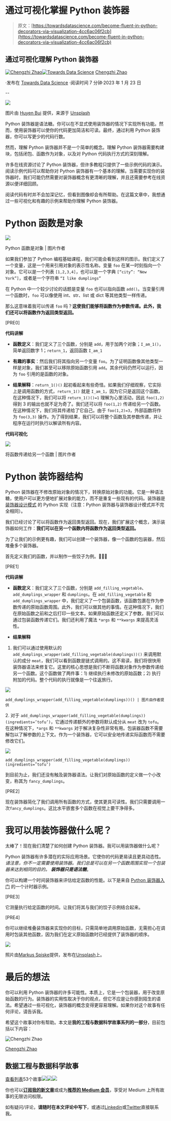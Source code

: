# 通过可视化掌握 Python 装饰器

> 原文：[https://towardsdatascience.com/become-fluent-in-python-decorators-via-visualization-4cc6ac06f2cb](https://towardsdatascience.com/become-fluent-in-python-decorators-via-visualization-4cc6ac06f2cb)

## 通过可视化理解 Python 装饰器

[](https://chengzhizhao.medium.com/?source=post_page-----4cc6ac06f2cb--------------------------------)[![Chengzhi Zhao](../Images/186bba91822dbcc0f926426e56faf543.png)](https://chengzhizhao.medium.com/?source=post_page-----4cc6ac06f2cb--------------------------------)[](https://towardsdatascience.com/?source=post_page-----4cc6ac06f2cb--------------------------------)[![Towards Data Science](../Images/a6ff2676ffcc0c7aad8aaf1d79379785.png)](https://towardsdatascience.com/?source=post_page-----4cc6ac06f2cb--------------------------------) [Chengzhi Zhao](https://chengzhizhao.medium.com/?source=post_page-----4cc6ac06f2cb--------------------------------)

·发布在 [Towards Data Science](https://towardsdatascience.com/?source=post_page-----4cc6ac06f2cb--------------------------------) ·阅读时间 7 分钟·2023 年 1 月 23 日

--

![](../Images/c44b22b6f30e95008253cc13f75711a4.png)

图片由 [Huyen Bui](https://unsplash.com/ja/@huyenbui30?utm_source=unsplash&utm_medium=referral&utm_content=creditCopyText) 提供，来源于 [Unsplash](https://unsplash.com/photos/vM9R9uu_BKY?utm_source=unsplash&utm_medium=referral&utm_content=creditCopyText)

Python 装饰器是语法糖。你可以在不显式使用装饰器的情况下实现所有功能。然而，使用装饰器可以使你的代码更加简洁和可读。最终，通过利用 Python 装饰器，你可以写更少的代码行数。

然而，理解 Python 装饰器并不是一个简单的概念。理解 Python 装饰器需要构建块，包括闭包、函数作为对象，以及对 Python 代码执行方式的深刻理解。

许多在线资源讨论了 Python 装饰器，但许多教程只提供了一些示例代码的演示。阅读示例代码可以帮助你对 Python 装饰器有一个基本的理解。当需要实现你的装饰器时，我们可能仍然需要对装饰器概念有更清晰的理解，并且还需要参考在线资源以便详细回顾。

阅读代码有时并不会加深记忆，但看到图像却会有所帮助。在这篇文章中，我想通过一些可视化和有趣的示例来帮助你理解 Python 装饰器。

# Python 函数是对象

![](../Images/5005c7b57120ec09d984c5e80f8e5eb6.png)

Python 函数是对象 | 图片作者

如果我们参加了 Python 编程基础课程，我们可能会看到这样的图示。我们定义了一个变量，这是一个用来引用对象的表示性名称。变量 `foo` 在某一时刻指向一个对象。它可以是一个列表 `[1,2,3,4]`，也可以是一个字典 `[“city”: “New York”]`，或者是一个字符串 `“I like dumplings”`

在 Python 中一个较少讨论的话题是变量 `foo` 也可以指向函数 `add()`。当变量引用一个函数时，`foo` 可以像使用 int、str、list 或 dict 等其他类型一样传递。

那么这意味着我可以传递 `foo` 吗？**这使我们能够将函数作为参数传递。此外，我们还可以将函数作为返回类型返回。**

[PRE0]

**代码讲解**

+   **函数定义**：我们定义了三个函数，分别是 `add`，用于加两个对象；`I_am_1()`，简单返回数字 1；`return_1`，返回函数 `I_am_1`

+   **有趣的事实**：然后我们将其指向另一个变量 `foo`。为了证明函数像其他类型一样是对象，我们甚至可以移除原始函数引用 `add`。其余代码仍然可以运行，因为 `foo` 引用的是函数的对象。

+   **结果解释**：`return_1()()` 起初看起来有些奇怪。如果我们仔细观察，它实际上是调用函数的方式，`return_1()` 就是 `I_am_1`，因为它只是返回这个函数。在这种情况下，我们可以将 `return_1()()=1` 理解为心里活动，因此 `foo(1,2)` 得到 3 的输出也就不足为奇了。我们还可以将 `foo(1,2)` 传递给另一个函数。在这种情况下，我们将其传递给了它自己。由于 `foo(1,2)=3`，外部函数将作为 `foo(3,3)` 操作。为了得到结果，我们可以将整个函数及其参数传递，并让程序在运行时执行以解读所有内容。

**代码可视化**

![](../Images/1b5c4e5630701aa221fbaedd63d6d7ff.png)

将函数传递给另一个函数 | 图片作者

# Python 装饰器结构

Python 装饰器在不修改原始对象的情况下，转换原始对象的功能。它是一种语法糖，使用户可以更方便地扩展对象的能力，而不是重复一些现有的代码。装饰器是 [装饰器设计模式](http://en.wikipedia.org/wiki/Decorator_pattern) 的 Python 实现（注意：Python 装饰器与装饰器设计模式并不完全相同）。

我们已经讨论了可以将函数作为返回类型返回。现在，我们扩展这个概念，演示装饰器如何工作：**我们可以在另一个函数内将函数作为返回类型返回。**

为了让我们的示例更有趣，我们可以创建一个装饰器，像一个函数的包装器，然后堆叠多个装饰器。

首先定义我们的函数，并以制作一些饺子为例。🥟🥟🥟

[PRE1]

**代码讲解**

+   **函数定义**：我们定义了三个函数，分别是 `add_filling_vegetable`、`add_dumplings_wrapper` 和 `dumplings`。在 `add_filling_vegetable` 和 `add_dumplings_wrapper` 中，我们定义了一个包装函数，该函数包裹在作为参数传递的原始函数周围。此外，我们可以做其他的事情。在这种情况下，我们在原始函数之前和之后打印一些文本。如果原始函数还定义了参数，我们可以通过包装函数传递它们。我们还利用了魔法 `*args` 和 `**kwargs` 来提高灵活性。

+   **结果解释**

1.  我们可以通过使用默认的 `add_dumplings_wrapper(add_filling_vegetable(dumplings))()` 来调用默认的成分 `meat`，我们可以看到函数是链式调用的。这不易读，我们将很快用装饰器语法来修复它。这里的核心思想是我们不断将函数对象作为参数传递给另一个函数。这个函数做了两件事：1) 继续执行未修改的原始函数；2) 执行附加的代码。整个代码的执行就像是一个往返旅行。

![](../Images/bef2eccb094b8a80cbf6f137f7804084.png)

`add_dumplings_wrapper(add_filling_vegetable(dumplings))() | 图片由作者提供`

2\. 对于 `add_dumplings_wrapper(add_filling_vegetable(dumplings))(ingredients=’tofu’)`，它通过传递额外的参数将默认成分从 `meat` 改为 `tofu`。在这种情况下，`*args` 和 `**kwargs` 对于解决复杂性非常有用。包装器函数不需要解包以了解参数的上下文。作为一个装饰器，它可以安全地传递实际函数而不需要修改它们。

![](../Images/f9310b64980d7273c4f08cb100cf7f6f.png)

`add_dumplings_wrapper(add_filling_vegetable(dumplings))(ingredients=’tofu’)`

到目前为止，我们还没有触及装饰器语法。让我们对原始函数的定义做一个小改变，称其为 `fancy_dumplings`。

[PRE2]

现在装饰器简化了我们调用所有函数的方式，使其更具可读性。我们只需要调用一次`fancy_dumplings`。这比水平嵌套多个函数在视觉上要干净得多。

# 我可以用装饰器做什么呢？

太棒了！现在我们清楚了如何创建 Python 装饰器。我可以用装饰器做什么呢？

Python 装饰器有许多潜在的实际应用场景。它使你的代码更易读且更具动态性。*请注意，你不一定需要使用装饰器。我们总是可以在另一个函数周围实现一个包装器来达到相同的目的。* ***装饰器只是语法糖***。

你可以构建一个时间装饰器来评估给定函数的性能。以下是来自 [Python 装饰器入门](https://realpython.com/primer-on-python-decorators/#a-few-real-world-examples) 的一个计时器示例。

[PRE3]

它测量执行给定函数的时间。让我们将其与我们的饺子示例结合起来。

[PRE4]

你可以继续堆叠装饰器来实现你的目标，只需简单地调用原始函数，无需担心在调用时包装其他函数，因为我们在定义原始函数时已经提供了装饰器的顺序。

![](../Images/d99170ba9040d4b0cb7d30c8879e8e77.png)

照片由[Markus Spiske](https://unsplash.com/@markusspiske?utm_source=unsplash&utm_medium=referral&utm_content=creditCopyText)提供，发布在[Unsplash](https://unsplash.com/photos/IiEFmIXZWSw?utm_source=unsplash&utm_medium=referral&utm_content=creditCopyText)上。

# 最后的想法

你可以利用 Python 装饰器的许多可能性。本质上，它是一个包装器，用于改变原始函数的行为。装饰器的实用性取决于你的观点，但它不应是让你感到陌生的语法。希望通过一些可视化，装饰器的概念变得更容易理解。如果你对这个故事有任何评论，请告诉我。

希望这个故事对你有帮助。本文是**我的工程与数据科学故事系列的一部分**，目前包括以下内容：

![Chengzhi Zhao](../Images/51b8d26809e870b4733e4e5b6d982a9f.png)

[Chengzhi Zhao](https://chengzhizhao.medium.com/?source=post_page-----4cc6ac06f2cb--------------------------------)

## 数据工程与数据科学故事

[查看列表](https://chengzhizhao.medium.com/list/data-engineering-data-science-stories-ddab37f718e7?source=post_page-----4cc6ac06f2cb--------------------------------)53个故事![](../Images/8b5085966553259eef85cc643e6907fa.png)![](../Images/9dcdca1fc00a5694849b2c6f36f038d4.png)![](../Images/2a6b2af56aa4d87fa1c30407e49c78f7.png)

你也可以[**订阅我的新文章**](https://chengzhizhao.medium.com/subscribe)或成为[**推荐的 Medium 会员**](https://chengzhizhao.medium.com/membership)，享受对 Medium 上所有故事的无限访问权限。

如有疑问/评论，**请随时在本文评论中写下**，或通过[Linkedin](https://www.linkedin.com/in/chengzhizhao/)或[Twitter](https://twitter.com/ChengzhiZhao)直接联系我。
